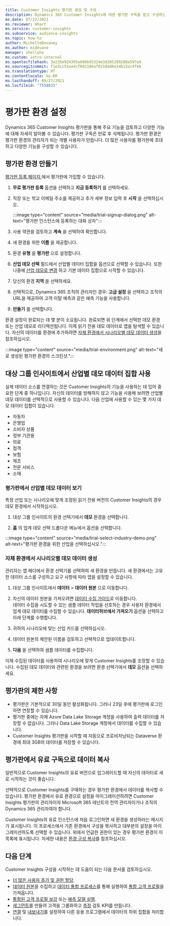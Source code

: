 ```yaml
---
title: Customer Insights 평가판 생성 및 구성
description: Dynamics 365 Customer Insights에 대한 평가판 구독을 받고 구성하는 단계입니다.
ms.date: 07/22/2021
ms.reviewer: mhart
ms.service: customer-insights
ms.subservice: audience-insights
ms.topic: how-to
author: MichelleDevaney
ms.author: midevane
manager: shellyha
ms.custom: intro-internal
ms.openlocfilehash: 3a235e924395a606b9332de3d205289288a597a9
ms.sourcegitcommit: f1e3cc51ea4cf68210eaf0210ad6e14b15ac4fe8
ms.translationtype: HT
ms.contentlocale: ko-KR
ms.lasthandoff: 09/27/2021
ms.locfileid: "7558831"
---
```

# <a name="set-up-a-trial-environment"></a>평가판 환경 설정 

Dynamics 365 Customer Insights 평가판을 통해 주요 기능을 검토하고 다양한 기능에 대해 자세히 알아볼 수 있습니다. 평가판 구독은 만료 후 삭제됩니다. 평가판 환경은 평가판 환경의 관리자가 되는 개별 사용자가 만듭니다. 더 많은 사용자를 평가판에 초대하고 다양한 기능을 구성할 수 있습니다.

## <a name="create-a-trial-environment"></a>평가판 환경 만들기

[평가판 등록 페이지 ](https://dynamics.microsoft.com/get-started/free-trial/?appname=customerinsights)에서 평가판에 가입할 수 있습니다. 

1. **무료 평가판 등록** 옵션을 선택하고 **지금 등록하기** 를 선택하세요.

1. 직장 또는 학교 이메일 주소를 제공하고 추가 세부 정보 입력 후 **시작** 을 선택하십시오.

   :::image type="content" source="media/trial-signup-dialog.png" alt-text="평가판 인스턴스에 등록하는 대화 상자":::

1. 사용 약관을 검토하고 **계속** 을 선택하여 확인합니다.

1. 새 환경을 위한 **이름** 을 제공합니다. 

1. 환경 **유형** 을 **평가판** 으로 설정합니다.

1. **산업 데모 선택** 필드에서 산업별 데이터 집합을 옵션으로 선택할 수 있습니다. 또한 나중에 [산업 데모로 변경](#use-industry-specific-demo-data-sets-in-audience-insights) 하고 기본 데이터 집합으로 시작할 수 있습니다.

1. 당신의 환경 **지역** 을 선택하세요.

1. 선택적으로, Dynamics 365 조직의 관리자인 경우: **고급 설정** 을 선택하고 조직의 URL을 제공하여 고객 이탈 예측과 같은 예측 기능을 사용합니다. 

1. **만들기** 를 선택합니다. 

환경 설정이 완료되는 데 몇 분이 소요됩니다. 완료되면 위 단계에서 선택한 데모 환경 또는 산업 데모로 리디렉션됩니다. 이제 읽기 전용 데모 데이터로 앱을 탐색할 수 있습니다. 자신의 데이터를 환경에 추가하려면 [자체 환경에서 시나리오별 데모 데이터 생성](#create-scenario-specific-demo-data-in-your-own-environment)을 참조하십시오.

:::image type="content" source="media/trial-environment.png" alt-text="새로 생성된 평가판 환경의 스크린샷.":::

## <a name="use-industry-specific-demo-data-sets-in-audience-insights"></a>대상 그룹 인사이트에서 산업별 데모 데이터 집합 사용

실제 데이터 소스를 연결하는 것은 Customer Insights의 기능을 사용하는 데 있어 중요한 단계 중 하나입니다. 자신의 데이터를 방해하지 않고 기능을 사용해 보려면 산업별 데모 데이터를 선택적으로 사용할 수 있습니다. 다음 산업에 사용할 수 있는 몇 가지 데모 데이터 집합이 있습니다. 

-   자동차
-   은행업
-   소비자 상품
-   정부 기관용
-   의료
-   접객
-   보험
-   제조
-   전문 서비스
-   소매

### <a name="see-industry-specific-demo-data-in-trials"></a>평가판에서 산업별 데모 데이터 보기

특정 산업 또는 시나리오에 맞게 조정된 읽기 전용 버전의 Customer Insights의 경우 데모 환경에서 시작하십시오. 
 
1.  대상 그룹 인사이트의 환경 선택기에서 **데모** 환경을 선택합니다.

2.  **홈** 의 업계 데모 선택 드롭다운 메뉴에서 옵션을 선택합니다.

:::image type="content" source="media/trial-select-industry-demo.png" alt-text="평가판 환경을 위한 산업을 선택하십시오.":::

### <a name="create-scenario-specific-demo-data-in-your-own-environment"></a>자체 환경에서 시나리오별 데모 데이터 생성

관리자는 앱 헤더에서 환경 선택기를 선택하여 새 환경을 만듭니다. 새 환경에서는 고유한 데이터 소스를 구성하고 요구 사항에 따라 앱을 설정할 수 있습니다. 

1.  대상 그룹 인사이트에서 **데이터** > **데이터 원본** 으로 이동합니다.

2.  자신의 데이터 원본을 가져오려면 [데이터 수집 가이드](data-sources.md)로 이동합니다.     
   데이터 수집을 시도할 수 있는 샘플 데이터 작업을 선호하는 경우 사용자 환경에서 업계 데모 데이터를 수집할 수 있습니다. **데이터허브에서 가져오기** 옵션을 선택하고 아래 단계를 수행합니다.

3.  귀하의 시나리오에 맞는 산업 카드를 선택하십시오. 

4.  데이터 원본의 제안된 이름을 검토하고 선택적으로 업데이트합니다. 

5.  **다음** 을 선택하여 샘플 데이터를 수집합니다. 

이제 수집된 데이터를 사용하여 시나리오에 맞게 Customer Insights를 조정할 수 있습니다. 수집된 데모 데이터와 관련된 환경을 보려면 환경 선택기에서 **<Industry> 데모** 옵션을 선택하세요.

## <a name="limitations-in-trials"></a>평가판의 제한 사항

- 평가판은 기본적으로 30일 동안 활성화됩니다. 그러나 23일 후에 평가판에 로그인하면 연장할 수 있습니다.
- 평가판 중에는 자체 Azure Data Lake Storage 계정을 사용하여 출력 데이터를 저장할 수 없습니다. 그러나 Data Lake Storage 계정에서 데이터를 수집할 수 있습니다.
- Customer Insights 평가판을 시작할 때 자동으로 프로비저닝되는 Dataverse 환경에 최대 3GB의 데이터를 저장할 수 있습니다.

## <a name="copy-data-from-a-trial-to-a-paid-subscription"></a>평가판에서 유료 구독으로 데이터 복사

일반적으로 Customer Insights의 유료 버전으로 업그레이드할 때 자신의 데이터로 새로 시작하는 것이 좋습니다. 

선택적으로 Customer Insights를 구매하는 경우 평가판 환경에서 데이터를 복사할 수 있습니다. 평가판 환경에서 유료 환경으로 설정을 마이그레이션하려면 Customer Insights 평가판의 관리자이자 Microsoft 365 테넌트의 전역 관리자이거나 조직의 Dynamics 365 관리자여야 합니다. 

Customer Insights의 유료 인스턴스에 처음 로그인하면 새 환경을 생성하라는 메시지가 표시됩니다. 이 프로세스에서 기존 환경에서 구성을 복사하고 대부분의 설정을 마이그레이션하도록 선택할 수 있습니다. 위에서 언급한 권한이 있는 경우 평가판 환경이 이 목록에 표시됩니다. 자세한 내용은 [환경 구성 복사](manage-environments.md#copy-the-environment-configuration)를 참조하십시오.

## <a name="next-steps"></a>다음 단계

Customer Insights 구성을 시작하는 데 도움이 되는 다음 문서를 검토하십시오. 

- [더 많은 사용자 추가 및 권한 할당](permissions.md).
- [데이터 원본](data-sources.md)을 수집하고 [데이터 통합 프로세스](data-unification.md)를 통해 실행하여 [통합 고객 프로필](customer-profiles.md)을 가져옵니다.
- [통합된 고객 프로필 보강](enrichment-hub.md) 또는 [예측 모델 실행](predictions-overview.md).
- [세그먼트](segments.md)를 만들어 고객을 그룹화하고 [측정](measures.md) 검토 KPI를 만듭니다.
- [연결](connections.md) 및 [내보내기](export-destinations.md)를 설정하여 다른 응용 프로그램에서 데이터의 하위 집합을 처리합니다.
